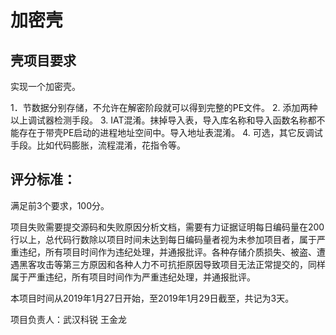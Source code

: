 # 加密壳
## 壳项目要求
实现一个加密壳。

1．节数据分别存储，不允许在解密阶段就可以得到完整的PE文件。 
2. 添加两种以上调试器检测手段。 
3. IAT混淆。抹掉导入表，导入库名称和导入函数名称都不能存在于带壳PE启动的进程地址空间中。导入地址表混淆。 
4. 可选，其它反调试手段。比如代码膨胀，流程混淆，花指令等。 

## 评分标准：
满足前3个要求，100分。

项目失败需要提交源码和失败原因分析文档，需要有力证据证明每日编码量在200行以上，总代码行数除以项目时间未达到每日编码量者视为未参加项目者，属于严重违纪，所有项目时间作为违纪处理，并通报批评。各种存储介质损失、被盗、遭遇黑客攻击等第三方原因和各种人力不可抗拒原因导致项目无法正常提交的，同样属于严重违纪，所有项目时间作为严重违纪处理，并通报批评。

本项目时间从2019年1月27日开始，至2019年1月29日截至，共记为3天。

项目负责人：武汉科锐 王金龙
